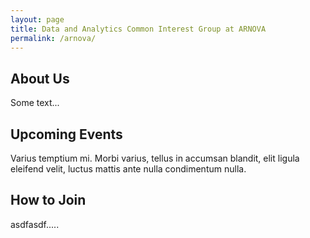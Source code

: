 ```yaml
---
layout: page
title: Data and Analytics Common Interest Group at ARNOVA
permalink: /arnova/
---
```


## About Us 

Some text...


## Upcoming Events

Varius temptium mi. Morbi varius, tellus in accumsan blandit, elit ligula eleifend velit, luctus mattis ante nulla condimentum nulla.


## How to Join

asdfasdf.....
